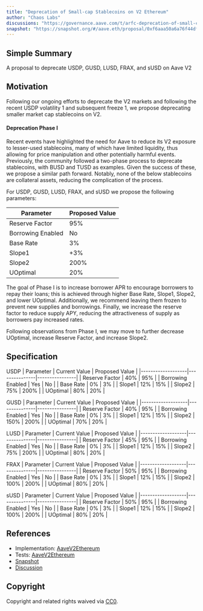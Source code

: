 ```yaml
---
title: "Deprecation of Small-cap Stablecoins on V2 Ethereum"
author: "Chaos Labs"
discussions: "https://governance.aave.com/t/arfc-deprecation-of-small-cap-stablecoins-on-v2-ethereum/17484/1"
snapshot: "https://snapshot.org/#/aave.eth/proposal/0xf6aaa50a6a76f44df9cfbbb760ca80878854dd16d88b16a3fc0f5fa6920741f0"
---
```


## Simple Summary

A proposal to deprecate USDP, GUSD, LUSD, FRAX, and sUSD on Aave V2

## Motivation

Following our ongoing efforts to deprecate the V2 markets and following the recent USDP volatility 1 and subsequent freeze 1, we propose deprecating smaller market cap stablecoins on V2.

#### Deprecation Phase I

Recent events have highlighted the need for Aave to reduce its V2 exposure to lesser-used stablecoins, many of which have limited liquidity, thus allowing for price manipulation and other potentially harmful events. Previously, the community followed a two-phase process to deprecate stablecoins, with BUSD and TUSD as examples. Given the success of these, we propose a similar path forward. Notably, none of the below stablecoins are collateral assets, reducing the complication of the process.

For USDP, GUSD, LUSD, FRAX, and sUSD we propose the following parameters:

| Parameter         | Proposed Value |
| ----------------- | -------------- |
| Reserve Factor    | 95%            |
| Borrowing Enabled | No             |
| Base Rate         | 3%             |
| Slope1            | +3%            |
| Slope2            | 200%           |
| UOptimal          | 20%            |

The goal of Phase I is to increase borrower APR to encourage borrowers to repay their loans; this is achieved through higher Base Rate, Slope1, Slope2, and lower UOptimal. Additionally, we recommend leaving them frozen to prevent new supplies and borrowings. Finally, we increase the reserve factor to reduce supply APY, reducing the attractiveness of supply as borrowers pay increased rates.

Following observations from Phase I, we may move to further decrease UOptimal, increase Reserve Factor, and increase Slope2.

## Specification

USDP
| Parameter | Current Value | Proposed Value |
|-------------------|---------------|----------------|
| Reserve Factor | 40% | 95% |
| Borrowing Enabled | Yes | No |
| Base Rate | 0% | 3% |
| Slope1 | 12% | 15% |
| Slope2 | 75% | 200% |
| UOptimal | 80% | 20% |

GUSD
| Parameter | Current Value | Proposed Value |
|-------------------|---------------|----------------|
| Reserve Factor | 40% | 95% |
| Borrowing Enabled | Yes | No |
| Base Rate | 0% | 3% |
| Slope1 | 12% | 15% |
| Slope2 | 150% | 200% |
| UOptimal | 70% | 20% |

LUSD
| Parameter | Current Value | Proposed Value |
|-------------------|---------------|----------------|
| Reserve Factor | 45% | 95% |
| Borrowing Enabled | Yes | No |
| Base Rate | 0% | 3% |
| Slope1 | 12% | 15% |
| Slope2 | 75% | 200% |
| UOptimal | 80% | 20% |

FRAX
| Parameter | Current Value | Proposed Value |
|-------------------|---------------|----------------|
| Reserve Factor | 50% | 95% |
| Borrowing Enabled | Yes | No |
| Base Rate | 0% | 3% |
| Slope1 | 12% | 15% |
| Slope2 | 100% | 200% |
| UOptimal | 80% | 20% |

sUSD
| Parameter | Current Value | Proposed Value |
|-------------------|---------------|----------------|
| Reserve Factor | 50% | 95% |
| Borrowing Enabled | Yes | No |
| Base Rate | 0% | 3% |
| Slope1 | 12% | 15% |
| Slope2 | 100% | 200% |
| UOptimal | 80% | 20% |

## References

- Implementation: [AaveV2Ethereum](https://github.com/bgd-labs/aave-proposals-v3/blob/main/src/20240502_AaveV2Ethereum_DeprecationOfSmallCapStablecoinsOnV2Ethereum/AaveV2Ethereum_DeprecationOfSmallCapStablecoinsOnV2Ethereum_20240502.sol)
- Tests: [AaveV2Ethereum](https://github.com/bgd-labs/aave-proposals-v3/blob/main/src/20240502_AaveV2Ethereum_DeprecationOfSmallCapStablecoinsOnV2Ethereum/AaveV2Ethereum_DeprecationOfSmallCapStablecoinsOnV2Ethereum_20240502.t.sol)
- [Snapshot](https://snapshot.org/#/aave.eth/proposal/0xf6aaa50a6a76f44df9cfbbb760ca80878854dd16d88b16a3fc0f5fa6920741f0)
- [Discussion](https://governance.aave.com/t/arfc-deprecation-of-small-cap-stablecoins-on-v2-ethereum/17484/1)

## Copyright

Copyright and related rights waived via [CC0](https://creativecommons.org/publicdomain/zero/1.0/).
